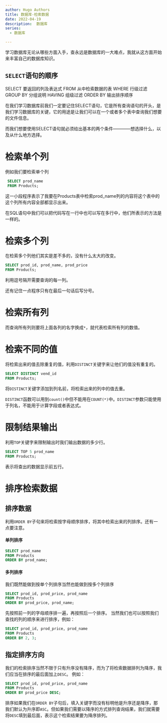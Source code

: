 ```yaml
---
author: Hugo Authors
title: 数据库-检索数据
date: 2022-04-19
description:  数据库
series:
  - 数据库

---
```


学习数据库无论从哪些方面入手，查永远是数据库的一大难点，我就从这方面开始来丰富自己的数据库知识。

<!--more-->

`SELECT`语句的顺序
----------------------------------------
SELECT                 要返回的列及表达式
FROM                   从中检索数据的表
WHERE                  行级过滤
GROUP BY               分组说明
HAVING                 组级过滤
ORDER BY               输出排序顺序

在我们学习数据库前我们一定要记住SELECT语句，它是所有查询语句的开头，是我们学习数据库的关键，它的用途是让我们可以在一个或者多个表中查询我们想要的文件信息。

而我们想要使用SELECT语句就必须给出基本的两个条件————想选择什么，以及从什么地方选择。

# 检索单个列
例如我们要检索单个列
```sql
 SELECT prod_name
 FROM Products;
```
这一小段程序表示了我要在Products表中检索prod_name列的内容将这个表中的这个列所有内容全部都显示出来。

在SQL语句中我们可以把代码写在一行中也可以写在多行中，他们所表示的方法是一样的。

# 检索多个列
在检索多个列他们其实是差不多的，没有什么太大的改变。

```sql
SELECT prod_id, prod_name, prod_price
FROM Products;
```
利用逗号隔开需要查询的每一列。

还有记住一点程序只有在最后一句话后写分号。

# 检索所有列
而查询所有列则要将上面各列的名字换成`*`，就代表检索所有列的数值。

# 检索不同的值

将检索出来的值去除重复的值，利用`DISTINCT`关键字来让他们的值没有重复的。
```sql
SELECT DISTINCT vend_id
FROM Products;
```
将`DISTINCT`关键字添加到列名前，将检索出来的列中的值去重。

`DISTINCT`函数可以用到`count()`中但不能用在`COUNT(*)`中。`DISTINCT`参数只能使用于列名，不能用于计算字段或者表达式。

# 限制结果输出

利用`TOP`关键字来限制输出时我们输出数据的多少行。
```sql
SELECT TOP 5 prod_name
FROM Products;
```
表示将查出的数据显示前五行。

# 排序检索数据

## 排序数据

利用`ORDER BY`子句来将检索按字母顺序排序，将其中检索出来的列排序。还有一点要注意。
#### 单列排序
```sql
SELECT prod_name
FROM Products
ORDER BY prod_name;
```
#### 多列排序
我们既然能做到按单个列排序当然也能做到按多个列排序
```sql
SELECT prod_id, prod_price, prod_name
FROM Products
ORDER BY prod_price, prod_name;
```
先按照前一列的字母顺序排一遍，再按照后一个排序。
当然我们也可以按照我们查找的列的顺序来进行排序，例如：
```sql
SELECT prod_id, prod_price, prod_name
FROM Products
ORDER BY 2, 3;
```
## 指定排序方向

我们的检索排序当然不限于只有升序没有降序，而为了将检索数据排列为降序，我们应当在排序的最后面加上`DESC`。
例如：
```sql
SELECT prod_id, prod_price, prod_name
FROM Products
ORDER BY prod_price DESC;
```

排序如果我们在`ORDER BY`子句后，填入关键字而没有标明他是升序还是降序，那我们默认为升序即`ASC`。但如果我们需要以降序的方式排列查询结果，我们就需要将`DESC`填到最后面，表示这个检索结果要为降序排列。


